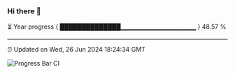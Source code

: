 ### Hi there 👋

⏳ Year progress { ██████████████▁▁▁▁▁▁▁▁▁▁▁▁▁▁▁▁ } 48.57 %

---

⏰ Updated on Wed, 26 Jun 2024 18:24:34 GMT

![Progress Bar CI](https://github.com/ZhaoGui/ZhaoGui/workflows/Progress%20Bar%20CI/badge.svg)
